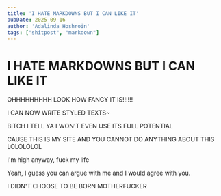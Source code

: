 ```yaml
---
title: 'I HATE MARKDOWNS BUT I CAN LIKE IT'
pubDate: 2025-09-16
author: 'Adalinda Hoshroin'
tags: ["shitpost", "markdown"]
---
```


# I HATE MARKDOWNS BUT I CAN LIKE IT 

OHHHHHHHHH LOOK HOW FANCY IT IS!!!!!!

I CAN NOW WRITE STYLED TEXTS~

BITCH I TELL YA I WON'T EVEN USE ITS FULL POTENTIAL

CAUSE THIS IS MY SITE AND YOU CANNOT DO ANYTHING ABOUT THIS LOLOLOLOL

I'm high anyway, fuck my life

Yeah, I guess you can argue with me and I would agree with you.

I DIDN'T CHOOSE TO BE BORN MOTHERFUCKER
